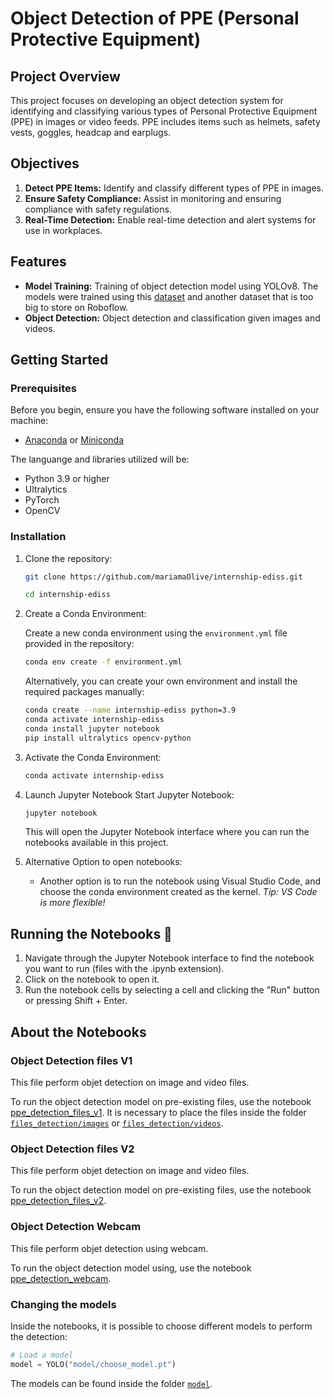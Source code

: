 # Object Detection of PPE (Personal Protective Equipment)

## Project Overview

This project focuses on developing an object detection system for identifying and classifying various types of Personal Protective Equipment (PPE) in images or video feeds. PPE includes items such as helmets, safety vests, goggles, headcap and earplugs.

## Objectives

1. **Detect PPE Items:** Identify and classify different types of PPE in images.
2. **Ensure Safety Compliance:** Assist in monitoring and ensuring compliance with safety regulations.
3. **Real-Time Detection:** Enable real-time detection and alert systems for use in workplaces.

## Features

- **Model Training:** Training of object detection model using YOLOv8. The models were trained using this [dataset](https://universe.roboflow.com/epp-internship-0rrmj/epp-internship-2-no-negatives) and another dataset that is too big to store on Roboflow.
- **Object Detection:** Object detection and classification given images and videos.

## Getting Started

### Prerequisites

Before you begin, ensure you have the following software installed on your machine:

- [Anaconda](https://www.anaconda.com/products/distribution#download-section) or [Miniconda](https://docs.conda.io/en/latest/miniconda.html)

The languange and libraries utilized will be:

- Python 3.9 or higher
- Ultralytics
- PyTorch 
- OpenCV

### Installation

1. Clone the repository:

   ```bash
   git clone https://github.com/mariamaOlive/internship-ediss.git

   cd internship-ediss
    ```

2. Create a Conda Environment:

    Create a new conda environment using the `environment.yml` file provided in the repository:

   ```bash
   conda env create -f environment.yml
    ```

    Alternatively, you can create your own environment and install the required packages manually:

    ```bash
    conda create --name internship-ediss python=3.9
    conda activate internship-ediss
    conda install jupyter notebook
    pip install ultralytics opencv-python
    ```

3. Activate the Conda Environment:

   ```bash
   conda activate internship-ediss
    ```

4. Launch Jupyter Notebook
    Start Jupyter Notebook:
    ```bash
   jupyter notebook
    ```

    This will open the Jupyter Notebook interface where you can run the notebooks available in this project.

5. Alternative Option to open notebooks:

    - Another option is to run the notebook using Visual Studio Code, and choose the conda environment created as the kernel. *Tip: VS Code is more flexible!*


## Running the Notebooks 📙

1. Navigate through the Jupyter Notebook interface to find the notebook you want to run (files with the .ipynb extension).
2. Click on the notebook to open it.
3. Run the notebook cells by selecting a cell and clicking the "Run" button or pressing Shift + Enter.

## About the Notebooks

### Object Detection files V1
This file perform objet detection on image and video files.

To run the object detection model on pre-existing files, use the notebook [ppe_detection_files_v1](ppe_detection_files_v1). It is necessary to place the files inside the folder [`files_detection/images`](files_detection/images) or [`files_detection/videos`](files_detection/videos).


### Object Detection files V2
This file perform objet detection on image and video files.

To run the object detection model on pre-existing files, use the notebook [ppe_detection_files_v2](ppe_detection_files_v2). 

### Object Detection Webcam
This file perform objet detection using webcam.

To run the object detection model using, use the notebook [ppe_detection_webcam](ppe_detection_webcam). 

### Changing the models

Inside the notebooks, it is possible to choose different models to perform the detection:

```python
# Load a model
model = YOLO("model/choose_model.pt") 
````

The models can be found inside the folder [`model`](model).


